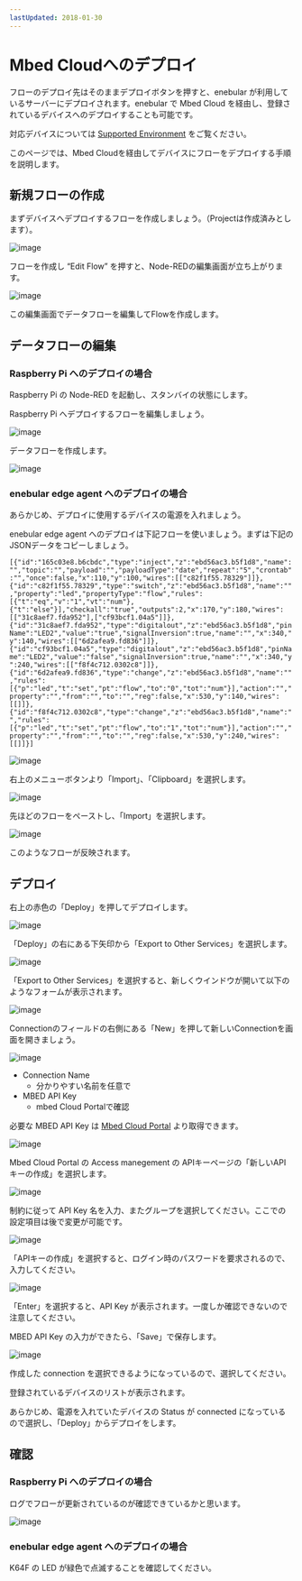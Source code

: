```yaml
---
lastUpdated: 2018-01-30
---
```


# Mbed Cloudへのデプロイ

フローのデプロイ先はそのままデプロイボタンを押すと、enebular が利用しているサーバーにデプロイされます。enebular で Mbed Cloud を経由し、登録されているデバイスへのデプロイすることも可能です。

対応デバイスについては [Supported Environment](/Other/Support.md) をご覧ください。

このページでは、Mbed Cloudを経由してデバイスにフローをデプロイする手順を説明します。

## 新規フローの作成

まずデバイスへデプロイするフローを作成しましょう。（Projectは作成済みとします）。

![image](/_asset/images/Deploy/DeployFlow/mbed/deploy-deployflow-mbed_01.png)

フローを作成し “Edit Flow” を押すと、Node-REDの編集画面が立ち上がります。

![image](/_asset/images/Deploy/DeployFlow/mbed/deploy-deployflow-mbed_02.png)

この編集画面でデータフローを編集してFlowを作成します。

## データフローの編集

### Raspberry Pi へのデプロイの場合

Raspberry Pi の Node-RED を起動し、スタンバイの状態にします。

Raspberry Pi へデプロイするフローを編集しましょう。

![image](/_asset/images/Deploy/DeployFlow/mbed/deploy-deployflow-mbed_03.png)

データフローを作成します。

![image](/_asset/images/Deploy/DeployFlow/mbed/deploy-deployflow-mbed_04.png)


### enebular edge agent へのデプロイの場合

あらかじめ、デプロイに使用するデバイスの電源を入れましょう。

enebular edge agent へのデプロイは下記フローを使いましょう。まずは下記の JSONデータをコピーしましょう。

`[{"id":"165c03e8.b6cbdc","type":"inject","z":"ebd56ac3.b5f1d8","name":"","topic":"","payload":"","payloadType":"date","repeat":"5","crontab":"","once":false,"x":110,"y":100,"wires":[["c82f1f55.78329"]]},{"id":"c82f1f55.78329","type":"switch","z":"ebd56ac3.b5f1d8","name":"","property":"led","propertyType":"flow","rules":[{"t":"eq","v":"1","vt":"num"},{"t":"else"}],"checkall":"true","outputs":2,"x":170,"y":180,"wires":[["31c8aef7.fda952"],["cf93bcf1.04a5"]]},{"id":"31c8aef7.fda952","type":"digitalout","z":"ebd56ac3.b5f1d8","pinName":"LED2","value":"true","signalInversion":true,"name":"","x":340,"y":140,"wires":[["6d2afea9.fd836"]]},{"id":"cf93bcf1.04a5","type":"digitalout","z":"ebd56ac3.b5f1d8","pinName":"LED2","value":"false","signalInversion":true,"name":"","x":340,"y":240,"wires":[["f8f4c712.0302c8"]]},{"id":"6d2afea9.fd836","type":"change","z":"ebd56ac3.b5f1d8","name":"","rules":[{"p":"led","t":"set","pt":"flow","to":"0","tot":"num"}],"action":"","property":"","from":"","to":"","reg":false,"x":530,"y":140,"wires":[[]]},{"id":"f8f4c712.0302c8","type":"change","z":"ebd56ac3.b5f1d8","name":"","rules":[{"p":"led","t":"set","pt":"flow","to":"1","tot":"num"}],"action":"","property":"","from":"","to":"","reg":false,"x":530,"y":240,"wires":[[]]}]`


![image](/_asset/images/Deploy/DeployFlow/mbed/deploy-deployflow-mbed_14.png)

右上のメニューボタンより「Import」、「Clipboard」を選択します。

![image](/_asset/images/Deploy/DeployFlow/mbed/deploy-deployflow-mbed_15.png)

先ほどのフローをペーストし、「Import」を選択します。

![image](/_asset/images/Deploy/DeployFlow/mbed/deploy-deployflow-mbed_16.png)

このようなフローが反映されます。


## デプロイ

右上の赤色の「Deploy」を押してデプロイします。

![image](/_asset/images/Deploy/DeployFlow/mbed/deploy-deployflow-mbed_05.png)


「Deploy」の右にある下矢印から「Export to Other Services」を選択します。

![image](/_asset/images/Deploy/DeployFlow/mbed/deploy-deployflow-mbed_06.png)

「Export to Other Services」を選択すると、新しくウインドウが開いて以下のようなフォームが表示されます。

![image](/_asset/images/Deploy/DeployFlow/mbed/deploy-deployflow-mbed_07.png)

Connectionのフィールドの右側にある「New」を押して新しいConnectionを画面を開きましょう。

![image](/_asset/images/Deploy/DeployFlow/mbed/deploy-deployflow-mbed_08.png)

* Connection Name
    * 分かりやすい名前を任意で
* MBED API Key
    * mbed Cloud Portalで確認

必要な MBED API Key は [Mbed Cloud Portal](https://portal.us-east-1.mbedcloud.com/) より取得できます。

![image](/_asset/images/Deploy/DeployFlow/mbed/deploy-deployflow-mbed_09.png)

Mbed Cloud Portal の Access manegement の APIキーページの「新しいAPIキーの作成」を選択します。

![image](/_asset/images/Deploy/DeployFlow/mbed/deploy-deployflow-mbed_10.png)

制約に従って API Key 名を入力、またグループを選択してください。ここでの設定項目は後で変更が可能です。

![image](/_asset/images/Deploy/DeployFlow/mbed/deploy-deployflow-mbed_11.png)

「APIキーの作成」を選択すると、ログイン時のパスワードを要求されるので、入力してください。

![image](/_asset/images/Deploy/DeployFlow/mbed/deploy-deployflow-mbed_12.png)

「Enter」を選択すると、API Key が表示されます。一度しか確認できないので注意してください。

MBED API Key の入力ができたら、「Save」で保存します。

![image](/_asset/images/Deploy/DeployFlow/mbed/deploy-deployflow-mbed_13.png)

作成した connection を選択できるようになっているので、選択してください。

登録されているデバイスのリストが表示されます。

あらかじめ、電源を入れていたデバイスの Status が connected になっているので選択し、「Deploy」からデプロイをします。



## 確認

### Raspberry Pi へのデプロイの場合

ログでフローが更新されているのが確認できているかと思います。

![image](/_asset/images/Deploy/DeployFlow/mbed/deploy-deployflow-mbed_17.png)


### enebular edge agent へのデプロイの場合

K64F の LED が緑色で点滅することを確認してください。